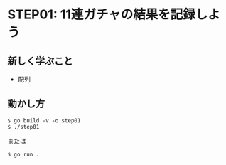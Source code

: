 # STEP01: 11連ガチャの結果を記録しよう

## 新しく学ぶこと

* 配列

## 動かし方

```
$ go build -v -o step01
$ ./step01
```

または

```
$ go run .
```


